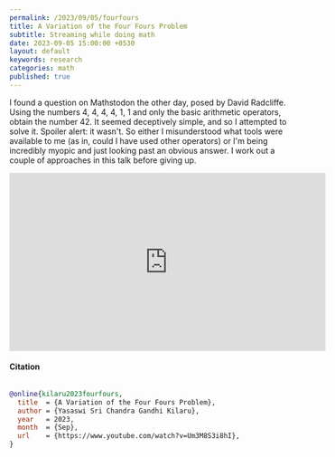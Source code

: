 ```yaml
---
permalink: /2023/09/05/fourfours
title: A Variation of the Four Fours Problem
subtitle: Streaming while doing math
date: 2023-09-05 15:00:00 +0530
layout: default
keywords: research
categories: math
published: true
---
```


I found a question on Mathstodon the other day, posed by David Radcliffe. Using the numbers 4, 4, 4, 4, 1, 1 and only the basic arithmetic operators, obtain the number 42. It seemed deceptively simple, and so I attempted to solve it. Spoiler alert: it wasn't. So either I misunderstood what tools were available to me (as in, could I have used other operators) or I'm being incredibly myopic and just looking past an obvious answer. I work out a couple of approaches in this talk before giving up.

<center>
<iframe width="560" height="315" src="https://www.youtube-nocookie.com/embed/Um3M8S3i8hI?si=rRXI6RQapJHZ7Gb4" title="YouTube video player" frameborder="0" allow="accelerometer; autoplay; clipboard-write; encrypted-media; gyroscope; picture-in-picture; web-share" referrerpolicy="strict-origin-when-cross-origin" allowfullscreen></iframe></center>

#### Citation

```bibtex

@online{kilaru2023fourfours,
  title  = {A Variation of the Four Fours Problem},
  author = {Yasaswi Sri Chandra Gandhi Kilaru},
  year   = 2023,
  month  = {Sep},
  url    = {https://www.youtube.com/watch?v=Um3M8S3i8hI},
} 
```

